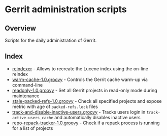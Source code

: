 Gerrit administration scripts
=============================

Overview
--------
Scripts for the daily administration of Gerrit.

Index
-----
* [reindexer](cmd-reindexer.md) - Allows to recreate the Lucene index using the on-line reindex
* [warm-cache-1.0.groovy](/admin/warm-cache-1.0.groovy) - Controls the Gerrit cache warm-up via command-line
* [readonly-1.0.groovy](/admin/readonly-1.0.groovy) - Set all Gerrit projects in read-only mode during maintenance
* [stale-packed-refs-1.0.groovy](/admin/stale-packed-refs-1.0.groovy) - Check all specified projects and expose metric with age of `packed-refs.lock` files
* [track-and-disable-inactive-users.groovy](/admin/track-and-disable-inactive-users.groovy) - Tracks users login in `track-active-users_cache` and automatically disables inactive users
* [repo-repack-tracker-1.0.groovy](/admin/repo-repack-tracker-1.0.groovy) - Check if a repack process is running for a list of projects
